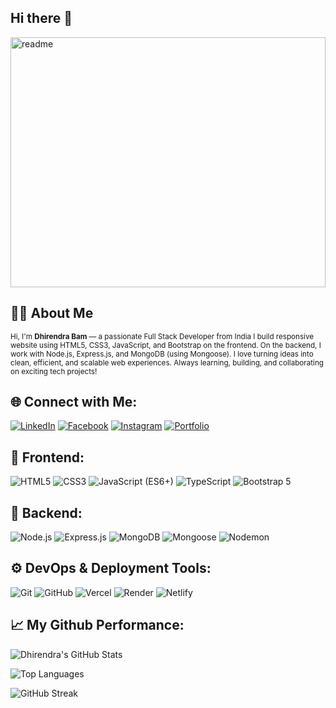 ## Hi there 👋
<img src="img/imagess.gif" alt="readme" width="100%" height="400vh" />

## 👨‍💻 About Me

<sub>
Hi, I'm <strong>Dhirendra Bam</strong> — a passionate Full Stack Developer from India 
I build responsive website using HTML5, CSS3, JavaScript, and Bootstrap on the frontend.  
On the backend, I work with Node.js, Express.js, and MongoDB (using Mongoose).  
I love turning ideas into clean, efficient, and scalable web experiences.  
Always learning, building, and collaborating on exciting tech projects!
</sub>

## 🌐 Connect with Me:

[![LinkedIn](https://img.shields.io/badge/LinkedIn-blue?style=for-the-badge&logo=linkedin)](https://www.linkedin.com/in/dhirendrabam001/)
[![Facebook](https://img.shields.io/badge/Facebook-1877F2?style=for-the-badge&logo=facebook&logoColor=white)](https://www.facebook.com/dhirendrabam001)
[![Instagram](https://img.shields.io/badge/Instagram-E4405F?style=for-the-badge&logo=instagram&logoColor=white)](https://www.instagram.com/ig_dhirendra01)
[![Portfolio](https://img.shields.io/badge/Portfolio-000?style=for-the-badge&logo=vercel&logoColor=white)](https://www.dhirendrabam.com.np/)

## 🔧 Frontend:

![HTML5](https://img.shields.io/badge/-HTML5-E34F26?style=flat&logo=html5&logoColor=white)
![CSS3](https://img.shields.io/badge/-CSS3-1572B6?style=flat&logo=css3)
![JavaScript (ES6+)](https://img.shields.io/badge/-JavaScript-F7DF1E?style=flat&logo=javascript&logoColor=black)
![TypeScript](https://img.shields.io/badge/-TypeScript-007ACC?style=flat&logo=typescript)
![Bootstrap 5](https://img.shields.io/badge/-Bootstrap_5-563D7C?style=flat&logo=bootstrap)

## 🚀 Backend:

![Node.js](https://img.shields.io/badge/Node.js-339933?style=for-the-badge&logo=node.js&logoColor=white)
![Express.js](https://img.shields.io/badge/Express.js-000000?style=for-the-badge&logo=express&logoColor=white)
![MongoDB](https://img.shields.io/badge/MongoDB-47A248?style=for-the-badge&logo=mongodb&logoColor=white)
![Mongoose](https://img.shields.io/badge/Mongoose-880000?style=for-the-badge&logo=mongoose&logoColor=white)
![Nodemon](https://img.shields.io/badge/Nodemon-76D04B?style=for-the-badge&logo=nodemon&logoColor=white)

## ⚙ DevOps & Deployment Tools:

![Git](https://img.shields.io/badge/Git-F05032?style=for-the-badge&logo=git&logoColor=white)
![GitHub](https://img.shields.io/badge/GitHub-181717?style=for-the-badge&logo=github&logoColor=white)
![Vercel](https://img.shields.io/badge/Vercel-000000?style=for-the-badge&logo=vercel&logoColor=white)
![Render](https://img.shields.io/badge/Render-46E3B7?style=for-the-badge&logo=render&logoColor=white)
![Netlify](https://img.shields.io/badge/Netlify-00C7B7?style=for-the-badge&logo=netlify&logoColor=white)

## 📈 My Github Performance:

![Dhirendra's GitHub Stats](https://github-readme-stats.vercel.app/api?username=dhirendrabam001&show_icons=true&theme=tokyonight&border_radius=10)

![Top Languages](https://github-readme-stats.vercel.app/api/top-langs/?username=dhirendrabam001&layout=compact&theme=tokyonight)

![GitHub Streak](https://streak-stats.demolab.com?user=dhirendrabam001&theme=tokyonight&hide_border=false)
